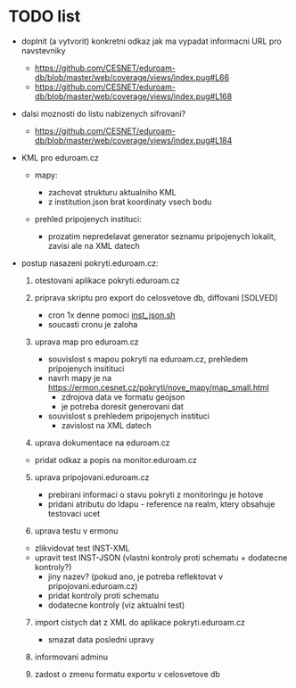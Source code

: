 # TODO list
- doplnit (a vytvorit) konkretni odkaz jak ma vypadat informacni URL pro navstevniky
  - https://github.com/CESNET/eduroam-db/blob/master/web/coverage/views/index.pug#L66
  - https://github.com/CESNET/eduroam-db/blob/master/web/coverage/views/index.pug#L168

- dalsi moznosti do listu nabizenych sifrovani?
  - https://github.com/CESNET/eduroam-db/blob/master/web/coverage/views/index.pug#L184

- KML pro eduroam.cz
  - mapy:
    - zachovat strukturu aktualniho KML
    - z institution.json brat koordinaty vsech bodu

  - prehled pripojenych instituci:
    - prozatim nepredelavat generator seznamu pripojenych lokalit, zavisi ale na XML datech


- postup nasazeni pokryti.eduroam.cz:
  1. otestovani aplikace pokryti.eduroam.cz

  2. priprava skriptu pro export do celosvetove db, diffovani [SOLVED]
     - cron 1x denne pomoci [inst_json.sh](https://github.com/CESNET/eduroam-db/blob/master/convertor/inst_json.sh)
     - soucasti cronu je zaloha

  3. uprava map pro eduroam.cz
     - souvislost s mapou pokryti na eduroam.cz, prehledem pripojenych insitituci
     - navrh mapy je na https://ermon.cesnet.cz/pokryti/nove_mapy/map_small.html
       - zdrojova data ve formatu geojson
       - je potreba doresit generovani dat
     - souvislost s prehledem pripojenych instituci
       - zavislost na XML datech

  4. uprava dokumentace na eduroam.cz
    - pridat odkaz a popis na monitor.eduroam.cz

  5. uprava pripojovani.eduroam.cz
     - prebirani informaci o stavu pokryti z monitoringu je hotove
     - pridani atributu do ldapu - reference na realm, ktery obsahuje testovaci ucet

  6. uprava testu v ermonu
    - zlikvidovat test INST-XML
    - upravit test INST-JSON (vlastni kontroly proti schematu + dodatecne kontroly?)
      - jiny nazev? (pokud ano, je potreba reflektovat v pripojovani.eduroam.cz)
      - pridat kontroly proti schematu
      - dodatecne kontroly (viz aktualni test)

  7. import cistych dat z XML do aplikace pokryti.eduroam.cz
     - smazat data posledni upravy

  8. informovani adminu

  9. zadost o zmenu formatu exportu v celosvetove db


